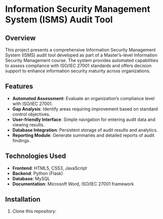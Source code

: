 # Information Security Management System (ISMS) Audit Tool

## Overview

This project presents a comprehensive Information Security Management System (ISMS) audit tool developed as part of a Master’s-level Information Security Management course. The system provides automated capabilities to assess compliance with ISO/IEC 27001 standards and offers decision support to enhance information security maturity across organizations.

## Features

- **Automated Assessment**: Evaluate an organization’s compliance level with ISO/IEC 27001.
- **Gap Analysis**: Identify areas requiring improvement based on standard control objectives.
- **User-friendly Interface**: Simple navigation for entering audit data and viewing results.
- **Database Integration**: Persistent storage of audit results and analytics.
- **Reporting Module**: Generate summaries and detailed reports of audit findings.

## Technologies Used

- **Frontend**: HTML5, CSS3, JavaScript
- **Backend**: Python (Flask)
- **Database**: MySQL
- **Documentation**: Microsoft Word, ISO/IEC 27001 framework

## Installation

1. Clone this repository:
   ```bash
  
